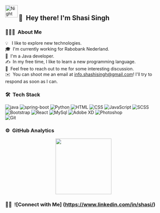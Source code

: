 <img alt="Night Coding" src="./assets/Hand%20Wave.gif" width='40' align="left"/>

## 👋 &nbsp;Hey there! I'm Shasi Singh

### 👨🏻‍💻 &nbsp;About Me

💡 &nbsp; I like to explore new technologies.\
🎓 &nbsp;I'm currently working for Rabobank Nederland.\
🌱 &nbsp;I'm a Java developer.\
✍️ &nbsp;In my free time, I like to learn a new programming language.\
💬 &nbsp;Feel free to reach out to me for some interesting discussion.\
✉️ &nbsp;You can shoot me an email at info.shashisingh@gmail.com! I'll try to respond as soon as I can.


### 🛠 &nbsp;Tech Stack
![java](https://img.shields.io/badge/Java-ED8B00?style=flat&logo=openjdk)
![spring-boot](https://img.shields.io/badge/SpringBoot-6DB33F?style=flat&logo=Spring)
![Python](https://img.shields.io/badge/python-3670A0?style=flate&logo=python)
![HTML](https://img.shields.io/badge/-HTML-05122A?style=flat&logo=HTML5)
![CSS](https://img.shields.io/badge/-CSS-05122A?style=flat&logo=CSS3&logoColor=1572B6)
![JavaScript](https://img.shields.io/badge/-JavaScript-05122A?style=flat&logo=javascript)
![SCSS](https://img.shields.io/badge/-SCSS-05122A?style=flat&logo=sass)\
![Bootstrap](https://img.shields.io/badge/-Bootstrap-05122A?style=flat&logo=bootstrap&logoColor=563D7C)
![React](https://img.shields.io/badge/-React-05122A?style=flat&logo=react)
![MySql](https://img.shields.io/badge/-MySql-05122A?style=flat&logo=mysql)
![Adobe XD](https://img.shields.io/badge/-XD-05122A?style=flat&logo=adobexd)
![Photoshop](https://img.shields.io/badge/-Photoshop-05122A?style=flat&logo=adobe-photoshop)\
![Git](https://img.shields.io/badge/-Git-05122A?style=flat&logo=git)

### ⚙️ &nbsp;GitHub Analytics

<p align="center">
<a href="https://github.com/AVS1508">
  <img height="180em" src="https://github-readme-stats-eight-theta.vercel.app/api/top-langs/?username=shasisingh&layout=compact&langs_count=8&theme=algolia"/>
</a>
</p> 

### 🤝🏻 &nbsp;![Connect with Me] (https://www.linkedin.com/in/shasi/)

